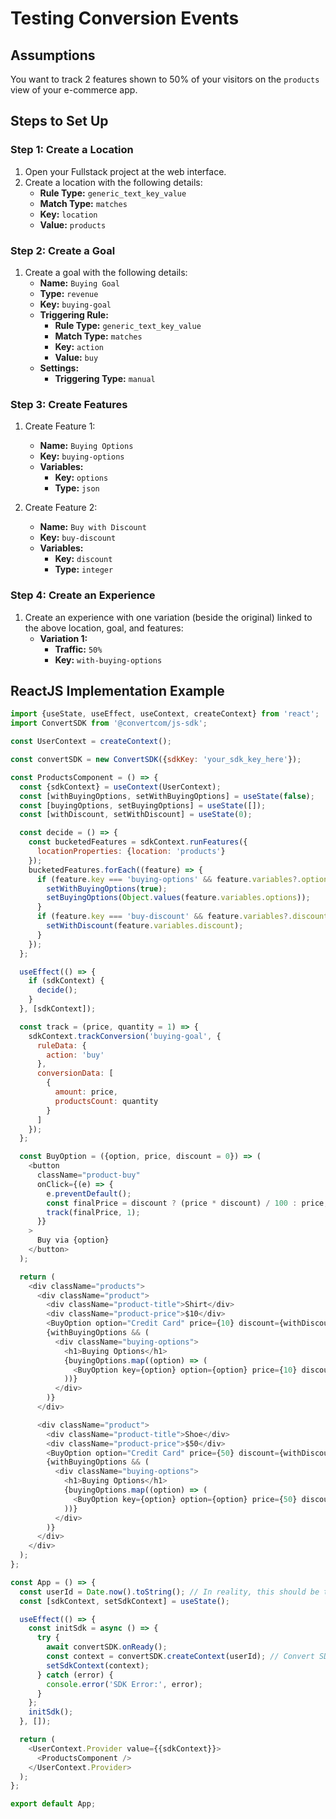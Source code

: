 # Testing Conversion Events

## Assumptions

You want to track 2 features shown to 50% of your visitors on the `products` view of your e-commerce app.

## Steps to Set Up

### Step 1: Create a Location

1. Open your Fullstack project at the web interface.
2. Create a location with the following details:
   - **Rule Type:** `generic_text_key_value`
   - **Match Type:** `matches`
   - **Key:** `location`
   - **Value:** `products`

### Step 2: Create a Goal

1. Create a goal with the following details:
   - **Name:** `Buying Goal`
   - **Type:** `revenue`
   - **Key:** `buying-goal`
   - **Triggering Rule:**
     - **Rule Type:** `generic_text_key_value`
     - **Match Type:** `matches`
     - **Key:** `action`
     - **Value:** `buy`
   - **Settings:**
     - **Triggering Type:** `manual`

### Step 3: Create Features

1. Create Feature 1:
   - **Name:** `Buying Options`
   - **Key:** `buying-options`
   - **Variables:**
     - **Key:** `options`
     - **Type:** `json`

2. Create Feature 2:
   - **Name:** `Buy with Discount`
   - **Key:** `buy-discount`
   - **Variables:**
     - **Key:** `discount`
     - **Type:** `integer`

### Step 4: Create an Experience

1. Create an experience with one variation (beside the original) linked to the above location, goal, and features:
   - **Variation 1:**
     - **Traffic:** `50%`
     - **Key:** `with-buying-options`

## ReactJS Implementation Example

```javascript
import {useState, useEffect, useContext, createContext} from 'react';
import ConvertSDK from '@convertcom/js-sdk';

const UserContext = createContext();

const convertSDK = new ConvertSDK({sdkKey: 'your_sdk_key_here'});

const ProductsComponent = () => {
  const {sdkContext} = useContext(UserContext);
  const [withBuyingOptions, setWithBuyingOptions] = useState(false);
  const [buyingOptions, setBuyingOptions] = useState([]);
  const [withDiscount, setWithDiscount] = useState(0);

  const decide = () => {
    const bucketedFeatures = sdkContext.runFeatures({
      locationProperties: {location: 'products'}
    });
    bucketedFeatures.forEach((feature) => {
      if (feature.key === 'buying-options' && feature.variables?.options) {
        setWithBuyingOptions(true);
        setBuyingOptions(Object.values(feature.variables.options));
      }
      if (feature.key === 'buy-discount' && feature.variables?.discount) {
        setWithDiscount(feature.variables.discount);
      }
    });
  };

  useEffect(() => {
    if (sdkContext) {
      decide();
    }
  }, [sdkContext]);

  const track = (price, quantity = 1) => {
    sdkContext.trackConversion('buying-goal', {
      ruleData: {
        action: 'buy'
      },
      conversionData: [
        {
          amount: price,
          productsCount: quantity
        }
      ]
    });
  };

  const BuyOption = ({option, price, discount = 0}) => (
    <button
      className="product-buy"
      onClick={(e) => {
        e.preventDefault();
        const finalPrice = discount ? (price * discount) / 100 : price;
        track(finalPrice, 1);
      }}
    >
      Buy via {option}
    </button>
  );

  return (
    <div className="products">
      <div className="product">
        <div className="product-title">Shirt</div>
        <div className="product-price">$10</div>
        <BuyOption option="Credit Card" price={10} discount={withDiscount} />
        {withBuyingOptions && (
          <div className="buying-options">
            <h1>Buying Options</h1>
            {buyingOptions.map((option) => (
              <BuyOption key={option} option={option} price={10} discount={withDiscount} />
            ))}
          </div>
        )}
      </div>

      <div className="product">
        <div className="product-title">Shoe</div>
        <div className="product-price">$50</div>
        <BuyOption option="Credit Card" price={50} discount={withDiscount} />
        {withBuyingOptions && (
          <div className="buying-options">
            <h1>Buying Options</h1>
            {buyingOptions.map((option) => (
              <BuyOption key={option} option={option} price={50} discount={withDiscount} />
            ))}
          </div>
        )}
      </div>
    </div>
  );
};

const App = () => {
  const userId = Date.now().toString(); // In reality, this should be the visitor ID, e.g., email, username, GUID, etc.
  const [sdkContext, setSdkContext] = useState();

  useEffect(() => {
    const initSdk = async () => {
      try {
        await convertSDK.onReady();
        const context = convertSDK.createContext(userId); // Convert SDK context needs to be created only once, hence the use of React Context below.
        setSdkContext(context);
      } catch (error) {
        console.error('SDK Error:', error);
      }
    };
    initSdk();
  }, []);

  return (
    <UserContext.Provider value={{sdkContext}}>
      <ProductsComponent />
    </UserContext.Provider>
  );
};

export default App;
```
